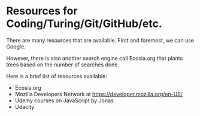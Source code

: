 # Resources for Coding/Turing/Git/GitHub/etc.

There are many resources that are available.  First and foremost, we can use Google.

However, there is also another search engine call Ecosia.org that plants trees based on the number of searches done.

Here is a brief list of resources available:
* Ecosia.org
* Mozilla Developers Network at https://developer.mozilla.org/en-US/
* Udemy courses on JavaScript by Jonas 
* Udacity

